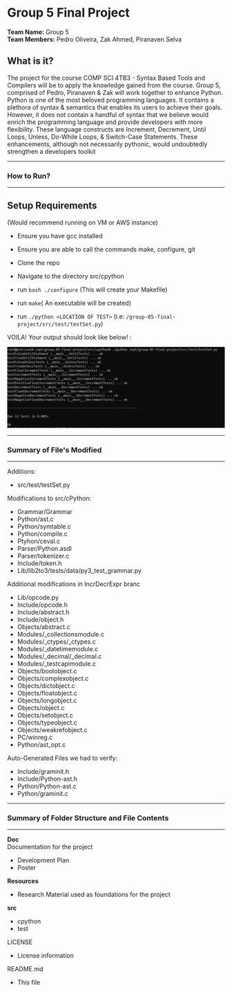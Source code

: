 ﻿Group 5 Final Project
=========================================
**Team Name:**  Group 5<br/>
**Team Members:** Pedro Oliveira, Zak Ahmed, Piranaven Selva


## What is it? 
The project for the course COMP SCI 4TB3 - Syntax Based Tools and Compilers will be to apply the knowledge gained from the course. Group 5, comprised of Pedro, Piranaven \& Zak will work together to enhance Python.
Python is one of the most beloved programming languages. It contains a plethora of syntax \& semantics that enables its users to achieve their goals.  
However, it does not contain a handful of syntax that we believe would enrich the programming language and provide developers with more flexibility. 
These language constructs are Increment, Decrement, Until Loops, Unless, Do-While Loops, & Switch-Case Statements. These enhancements, although not necessarily pythonic, would undoubtedly strengthen a developers toolkit



-------------------------------------------------
### How to Run?
-------------------------------------------------

## Setup Requirements 
(Would recommend running on VM or AWS instance)
- Ensure you have gcc installed
- Ensure you are able to call the commands make, configure, git
- Clone the repo


- Navigate to the directory src/cpython
- run `bash ./configure` (This will create your Makefile)
- run `make`( An executable will be created)
- run `./python <LOCATION OF TEST>` (i.e: `/group-05-final-project/src/test/testSet.py`)
 
VOILA! Your output should look like below! : 

![alt text](./Resources/TestOutput.PNG)


-------------------------------------------------
### Summary of File's Modified 
-------------------------------------------------

Additions:
- src/test/testSet.py

Modifications to src/cPython:

- Grammar/Grammar
- Python/ast.c
- Python/symtable.c 
- Python/compile.c
- Ptyhon/ceval.c
- Parser/Python.asdl
- Parser/tokenizer.c
- Include/token.h
- Lib/lib2to3/tests/data/py3_test_grammar.py

Additional modifications in IncrDecrExpr branc
- Lib/opcode.py
- Include/opcode.h
- Include/abstract.h
- Include/object.h
- Objects/abstract.c
- Modules/_collectionsmodule.c
- Modules/_ctypes/_ctypes.c
- Modules/_datetimemodule.c
- Modules/_decimal/_decimal.c
- Modules/_testcapimodule.c
- Objects/boolobject.c
- Objects/complexobject.c
- Objects/dictobject.c
- Objects/floatobject.c
- Objects/longobject.c
- Objects/object.c
- Objects/setobject.c
- Objects/typeobject.c
- Objects/weakrefobject.c
- PC/winreg.c
- Python/ast_opt.c

Auto-Generated Files we had to verify:

- Include/graminit.h
- Include/Python-ast.h
- Python/Python-ast.c
- Python/graminit.c

-------------------------------------------------
### Summary of Folder Structure and File Contents 
-------------------------------------------------

**Doc** <br/>
Documentation for the project
- Development Plan
- Poster

**Resources** 
  - Research Material used as foundations for the project

**src**
- cpython
- test
  

LICENSE
  - License information
  
README.md
  - This file
